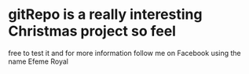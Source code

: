 # gitRepo is a really interesting Christmas project so feel
free to test it and for more information follow me on Facebook using 
the name Efeme Royal 
